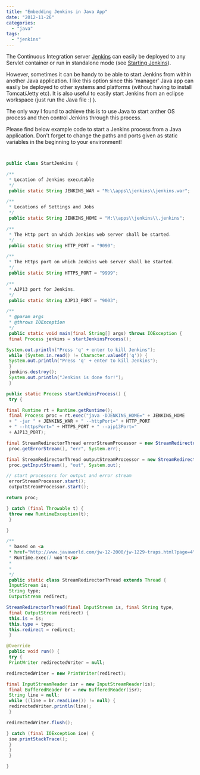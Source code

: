 ```yaml
---
title: "Embedding Jenkins in Java App"
date: "2012-11-26"
categories: 
  - "java"
tags: 
  - "jenkins"
---
```


The Continuous Integration server [Jenkins](http://jenkins-ci.org/) can easily be deployed to any Servlet container or run in standalone mode (see [Starting Jenkins](https://wiki.jenkins-ci.org/display/JENKINS/Starting+and+Accessing+Jenkins)).

However, sometimes it can be handy to be able to start Jenkins from within another Java application. I like this option since this 'manager' Java app can easily be deployed to other systems and platforms (without having to install Tomcat/Jetty etc). It is also useful to easily start Jenkins from an eclipse workspace (just run the Java file :) ).

The only way I found to achieve this is to use Java to start anther OS process and then control Jenkins through this process.

Please find below example code to start a Jenkins process from a Java application. Don't forget to change the paths and ports given as static variables in the beginning to your environment!

```java


public class StartJenkins {

/**
 * Location of Jenkins executable
 */
 public static String JENKINS_WAR = "M:\\apps\\jenkins\\jenkins.war";

/**
 * Locations of Settings and Jobs
 */
 public static String JENKINS_HOME = "M:\\apps\\jenkins\\.jenkins";

/**
 * The Http port on which Jenkins web server shall be started.
 */
 public static String HTTP_PORT = "9090";

/**
 * The Https port on which Jenkins web server shall be started.
 */
 public static String HTTPS_PORT = "9999";

/**
 * AJP13 port for Jenkins.
 */
 public static String AJP13_PORT = "9003";

/**
 * @param args
 * @throws IOException
 */
 public static void main(final String[] args) throws IOException {
 final Process jenkins = startJenkinsProcess();

System.out.println("Press 'q' + enter to kill Jenkins");
 while (System.in.read() != Character.valueOf('q')) {
 System.out.println("Press 'q' + enter to kill Jenkins");
 }
 jenkins.destroy();
 System.out.println("Jenkins is done for!");
 }

public static Process startJenkinsProcess() {
 try {

final Runtime rt = Runtime.getRuntime();
 final Process proc = rt.exec("java -DJENKINS_HOME=" + JENKINS_HOME
 + " -jar " + JENKINS_WAR + " --httpPort=" + HTTP_PORT
 + " --httpsPort=" + HTTPS_PORT + " --ajp13Port="
 + AJP13_PORT);

final StreamRedirectorThread errorStreamProcessor = new StreamRedirectorThread(
 proc.getErrorStream(), "err", System.err);

final StreamRedirectorThread outputStreamProcessor = new StreamRedirectorThread(
 proc.getInputStream(), "out", System.out);

// start processors for output and error stream
 errorStreamProcessor.start();
 outputStreamProcessor.start();

return proc;

} catch (final Throwable t) {
 throw new RuntimeException(t);
 }

}

/**
 * based on <a
 * href="http://www.javaworld.com/jw-12-2000/jw-1229-traps.html?page=4">When
 * Runtime.exec() won't</a>
 *
 *
 */
 public static class StreamRedirectorThread extends Thread {
 InputStream is;
 String type;
 OutputStream redirect;

StreamRedirectorThread(final InputStream is, final String type,
 final OutputStream redirect) {
 this.is = is;
 this.type = type;
 this.redirect = redirect;
 }

@Override
 public void run() {
 try {
 PrintWriter redirectedWriter = null;

redirectedWriter = new PrintWriter(redirect);

final InputStreamReader isr = new InputStreamReader(is);
 final BufferedReader br = new BufferedReader(isr);
 String line = null;
 while ((line = br.readLine()) != null) {
 redirectedWriter.println(line);
 }

redirectedWriter.flush();

} catch (final IOException ioe) {
 ioe.printStackTrace();
 }
 }
 }

}

```
